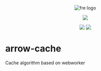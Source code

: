 <div>
  <p align="center"><img src="https://github.com/wizaaard/arrow-cache/blob/master/doc/logo.png" alt="fre logo"></p>
</div>
<p align="center">
  <img src="https://github.com/wizaaard/arrow-cache/blob/master/doc/text.png" />
</p>
<p align="center">
  <img src="https://img.shields.io/github/license/flat-dev-ti/Flat.svg?style=flat-square">
  <img src="https://img.shields.io/badge/TypeScript-3.2-blue.svg?style=flat-square">
</p>

# arrow-cache

Cache algorithm based on webworker

